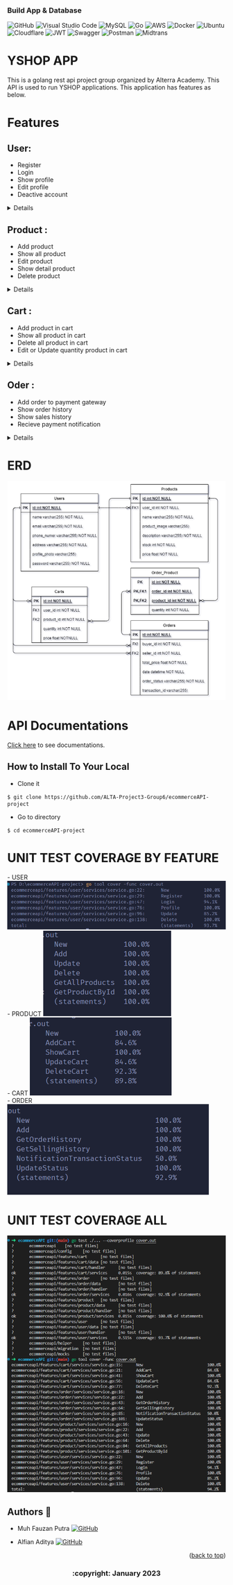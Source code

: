 
### Build App & Database

![GitHub](https://img.shields.io/badge/github-%23121011.svg?style=for-the-badge&logo=github&logoColor=white)
![Visual Studio Code](https://img.shields.io/badge/Visual%20Studio%20Code-0078d7.svg?style=for-the-badge&logo=visual-studio-code&logoColor=white)
![MySQL](https://img.shields.io/badge/mysql-%2300f.svg?style=for-the-badge&logo=mysql&logoColor=white)
![Go](https://img.shields.io/badge/go-%2300ADD8.svg?style=for-the-badge&logo=go&logoColor=white)
![AWS](https://img.shields.io/badge/AWS-%23FF9900.svg?style=for-the-badge&logo=amazon-aws&logoColor=white)
![Docker](https://img.shields.io/badge/docker-%230db7ed.svg?style=for-the-badge&logo=docker&logoColor=white)
![Ubuntu](https://img.shields.io/badge/Ubuntu-E95420?style=for-the-badge&logo=ubuntu&logoColor=white)
![Cloudflare](https://img.shields.io/badge/Cloudflare-F38020?style=for-the-badge&logo=Cloudflare&logoColor=white)
![JWT](https://img.shields.io/badge/JWT-black?style=for-the-badge&logo=JSON%20web%20tokens)
![Swagger](https://img.shields.io/badge/-Swagger-%23Clojure?style=for-the-badge&logo=swagger&logoColor=white)
![Postman](https://img.shields.io/badge/Postman-FF6C37?style=for-the-badge&logo=postman&logoColor=white)
![Midtrans](https://img.shields.io/badge/Midtrans-FF6C37?style=for-the-badge&logo=midtrans&logoColor=white)

# YSHOP APP

This is a golang rest api project group organized by Alterra Academy. This API is used to run YSHOP applications. This application has features as below.


# Features
## User:
- Register
- Login
- Show profile
- Edit profile
- Deactive account

<div>

<details>

| Feature User | Endpoint | Param | JWT Token | Function |
| --- | --- | --- | --- | --- |
| POST | /register | - | NO | This is how users register their account. |
| POST | /login  | - | NO | This is how users log in.  |
| GET | /users | - | YES | Users obtain their account information in this form. |
| PUT | /users | - | YES | This is how users Update their profile. |
| DELETE | /users | - | YES | This is how users Delete their profile. |

</details>

<div>

## Product :
- Add product
- Show all product
- Edit product
- Show detail product
- Delete product

<div>

<details>

| Feature Product | Endpoint | Param | JWT Token | Function |
| --- | --- | --- | --- | --- |
| POST | /products | - | YES | This is how users add product in their account. |
| GET | /products  | - | NO | This is how all products show in homepage.  |
| PUT | /products | ID PRODUCT | YES | Users edit their product information in this form. |
| GET | /products | ID PRODUCT | NO | This is how users show detail product. |
| DELETE | /products | ID PRODUCT | YES | This is how users Delete their product. |

</details>

</div>

## Cart :
- Add product in cart
- Show all product in cart
- Delete all product in cart
- Edit or Update quantity product in cart

<div>

<details>

| Feature Cart | Endpoint | Param | JWT Token | Function |
| --- | --- | --- | --- | --- |
| POST | /carts | - | YES | This is how users add product in their cart. |
| GET | /carts  | - | YES | This is how show all product in cart.  |
| DELETE | /carts | ID CART | YES | This is how users Delete their all products in cart. |
| PUT | /carts | ID CART | YES | Users edit their product quantity in cart. |

</details>

</div>


## Oder :
- Add order to payment gateway
- Show order history
- Show sales history
- Recieve payment notification

<div>

<details>

| Feature Cart | Endpoint | Param | JWT Token | Function |
| --- | --- | --- | --- | --- |
| POST | /orders | - | YES | This is how users add orders to transaction. |
| GET | /orders  | - | YES | This is how users show order history.  |
| DELETE | /sales | - | YES | This is how seller sales history. |
| POST | /paymentnotification | - | - | Handling payment notification from midtrans. |

</details>

</div>


# ERD
<img src="image/ERD.png">

# API Documentations

[Click here](https://app.swaggerhub.com/apis-docs/icxz1/E-commerceAPI/1.0.0#/) to see documentations.


## How to Install To Your Local

- Clone it

```
$ git clone https://github.com/ALTA-Project3-Group6/ecommerceAPI-project
```

- Go to directory

```
$ cd ecommerceAPI-project
```

# UNIT TEST COVERAGE BY FEATURE

<div>
- USER
<img src="features/user/services/usercoverage.png">
</div>

<div>
- PRODUCT
<img src="features/product/services/productcoverage.png">
</div>

<div>
- CART
<img src="features/cart/services/cartcoverage.png">
</div>

<div>
- ORDER
<img src="features/order/services/ordercoverage.png">
</div>

# UNIT TEST COVERAGE ALL
<img src="image/unittest.png">

## Authors 👑

-   Muh Fauzan Putra  [![GitHub](https://img.shields.io/badge/fauzan-putra-%23121011.svg?style=for-the-badge&logo=github&logoColor=white)](https://github.com/mfauzanptra)

-  Alfian Aditya [![GitHub](https://img.shields.io/badge/alfian-aditya-%23121011.svg?style=for-the-badge&logo=github&logoColor=white)](https://github.com/icxz1)

 <p align="right">(<a href="#top">back to top</a>)</p>
<h3>
<p align="center">:copyright: January 2023 </p>
</h3>
<!-- end -->
<!-- comment -->
